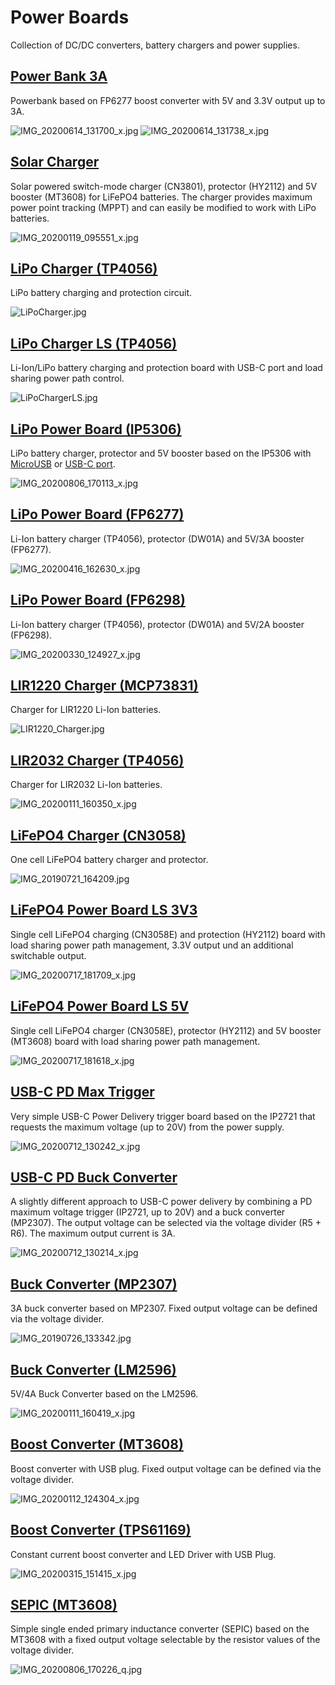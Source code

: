 # Power Boards
Collection of DC/DC converters, battery chargers and power supplies.

## [Power Bank 3A](https://github.com/wagiminator/Power-Boards/tree/master/Power_Bank_3A)

Powerbank based on FP6277 boost converter with 5V and 3.3V output up to 3A.

![IMG_20200614_131700_x.jpg](https://image.easyeda.com/pullimage/919dwwwVmEnrJDwjf5GN63aevVNBjDQ9nd0qLIZs.jpeg)
![IMG_20200614_131738_x.jpg](https://image.easyeda.com/pullimage/bBlxwvgvj511PKvi4o0TkMSiLXCxyM22GjvZIyPd.jpeg)

## [Solar Charger](https://github.com/wagiminator/Power-Boards/tree/master/Solar_Charger)

Solar powered switch-mode charger (CN3801), protector (HY2112) and 5V booster (MT3608) for LiFePO4 batteries. The charger provides maximum power point tracking (MPPT) and can easily be modified to work with LiPo batteries.

![IMG_20200119_095551_x.jpg](https://image.easyeda.com/pullimage/Ui9qe2Je15IpZDE19nuDCwFDMZIlMCXtmcegueQM.jpeg)

## [LiPo Charger (TP4056)](https://github.com/wagiminator/Power-Boards/tree/master/LiPo_Charger_TP4056)

LiPo battery charging and protection circuit.

![LiPoCharger.jpg](https://image.easyeda.com/pullimage/1AFRDXL18TS9FlEvhszar0sCkHfKe3Lg5W7eNZ97.jpeg)

## [LiPo Charger LS (TP4056)](https://github.com/wagiminator/Power-Boards/tree/master/LiPo_Charger_LS_TP4056)

Li-Ion/LiPo battery charging and protection board with USB-C port and load sharing power path control.

![LiPoChargerLS.jpg](https://image.easyeda.com/pullimage/B0T9KeI21MM6r1Ac8N2WSpHn8RigFNODRVMIk4Yc.jpeg)

## [LiPo Power Board (IP5306)](https://github.com/wagiminator/Power-Boards/tree/master/LiPo_Power_Board_IP5306_USB-C)

LiPo battery charger, protector and 5V booster based on the IP5306 with [MicroUSB](https://github.com/wagiminator/Power-Boards/tree/master/LiPo_Power_Board_IP5306) or [USB-C port](https://github.com/wagiminator/Power-Boards/tree/master/LiPo_Power_Board_IP5306_USB-C).

![IMG_20200806_170113_x.jpg](https://image.easyeda.com/pullimage/29fr5i6Ls9qVSXgj1bzG9rKqmmX9oJmnZgL4GFrm.jpeg)

## [LiPo Power Board (FP6277)](https://github.com/wagiminator/Power-Boards/tree/master/LiPo_Power_Board_FP6277)

Li-Ion battery charger (TP4056), protector (DW01A) and 5V/3A booster (FP6277).

![IMG_20200416_162630_x.jpg](https://image.easyeda.com/pullimage/ZtWrjAydPL3rpFxg8FzVYH4KKxGVADAqohTF13Yd.jpeg)

## [LiPo Power Board (FP6298)](https://github.com/wagiminator/Power-Boards/tree/master/LiPo_Power_Board_FP6298)

Li-Ion battery charger (TP4056), protector (DW01A) and 5V/2A booster (FP6298).

![IMG_20200330_124927_x.jpg](https://image.easyeda.com/pullimage/bRBb8FD9yUtVva9H7F6e39vb6Yv6SrIVKecqImYC.jpeg)

## [LIR1220 Charger (MCP73831)](https://github.com/wagiminator/Power-Boards/tree/master/LIR1220_Charger_MCP73831)

Charger for LIR1220 Li-Ion batteries.

![LIR1220_Charger.jpg](https://raw.githubusercontent.com/wagiminator/Power-Boards/master/LIR1220_Charger_MCP73831/LIR1220_Charger_MCP73831_pic1.jpg)

## [LIR2032 Charger (TP4056)](https://github.com/wagiminator/Power-Boards/tree/master/LIR2032_Charger_TP4056)

Charger for LIR2032 Li-Ion batteries.

![IMG_20200111_160350_x.jpg](https://image.easyeda.com/pullimage/EShLyzT9JReVfZoNtx9tAFyMHE65saIXZoaC6Sfo.jpeg)

## [LiFePO4 Charger (CN3058)](https://github.com/wagiminator/Power-Boards/tree/master/LiFePO4_Charger_CN3058)

One cell LiFePO4 battery charger and protector.

![IMG_20190721_164209.jpg](https://image.easyeda.com/pullimage/4ykMOFt3d5ls7DusMjOq662KOYd00YjNfU30758B.jpeg)

## [LiFePO4 Power Board LS 3V3](https://github.com/wagiminator/Power-Boards/tree/master/LiFePO4_Power_Board_LS_3V3)

Single cell LiFePO4 charging (CN3058E) and protection (HY2112) board with load sharing power path management, 3.3V output und an additional switchable output. 

![IMG_20200717_181709_x.jpg](https://image.easyeda.com/pullimage/xZenRbHvMLCdmepBq4AwWu1916SgY7jjzBTp54yF.jpeg)

## [LiFePO4 Power Board LS 5V](https://github.com/wagiminator/Power-Boards/tree/master/LiFePO4_Power_Board_LS_5V)

Single cell LiFePO4 charger (CN3058E), protector (HY2112) and 5V booster (MT3608) board with load sharing power path management.

![IMG_20200717_181618_x.jpg](https://image.easyeda.com/pullimage/Wa2umGI3BfJwbjposDb5Fg25JV4E4ipz6PLd5LOi.jpeg)

## [USB-C PD Max Trigger](https://github.com/wagiminator/Power-Boards/tree/master/USB-C_PD_Max_Trigger)

Very simple USB-C Power Delivery trigger board based on the IP2721 that requests the maximum voltage (up to 20V) from the power supply.

![IMG_20200712_130242_x.jpg](https://image.easyeda.com/pullimage/KhicZ02sJj8aRwT7HONIKgJYQr7za6HGb05xTSOy.jpeg)

## [USB-C PD Buck Converter](https://github.com/wagiminator/Power-Boards/tree/master/USB-C_PD_Buck_Converter)

A slightly different approach to USB-C power delivery by combining a PD maximum voltage trigger (IP2721, up to 20V) and a buck converter (MP2307). The output voltage can be selected via the voltage divider (R5 + R6). The maximum output current is 3A.

![IMG_20200712_130214_x.jpg](https://image.easyeda.com/pullimage/EQfjEryWefvVntioPtvdtKiLcoezcSjCVIvwx2Gj.jpeg)

## [Buck Converter (MP2307)](https://github.com/wagiminator/Power-Boards/tree/master/Buck_Converter_MP2307)

3A buck converter based on MP2307. Fixed output voltage can be defined via the voltage divider.

![IMG_20190726_133342.jpg](https://image.easyeda.com/pullimage/rahd7Wc1zkiYGPVX175igG8T43oeKwF9p2yL1J9w.jpeg)

## [Buck Converter (LM2596)](https://github.com/wagiminator/Power-Boards/tree/master/Buck_Converter_5V_LM2596)

5V/4A Buck Converter based on the LM2596.

![IMG_20200111_160419_x.jpg](https://image.easyeda.com/pullimage/u7gXdgO6U9UGPXfZC9cimWuZ6az31SlvdAqcG5HZ.jpeg)

## [Boost Converter (MT3608)](https://github.com/wagiminator/Power-Boards/tree/master/Boost_Converter_MT3608)

Boost converter with USB plug. Fixed output voltage can be defined via the voltage divider.

![IMG_20200112_124304_x.jpg](https://image.easyeda.com/pullimage/K8Bdxui2yqWwZzSk6TuPmTPbPUSVSljN5FRV8h00.jpeg)

## [Boost Converter (TPS61169)](https://github.com/wagiminator/Power-Boards/tree/master/Boost_Converter_TPS61169)

Constant current boost converter and LED Driver with USB Plug.

![IMG_20200315_151415_x.jpg](https://image.easyeda.com/pullimage/hsKdiqPm0A75mJzs1EiWkaLzdW4FENb6iK2JoRHU.jpeg)

## [SEPIC (MT3608)](https://github.com/wagiminator/Power-Boards/tree/master/SEPIC_MT3608)

Simple single ended primary inductance converter (SEPIC) based on the MT3608 with a fixed output voltage selectable by the resistor values of the voltage divider.

![IMG_20200806_170226_q.jpg](https://image.easyeda.com/pullimage/Voqvhdh1PErloHANypPeMHkhQYi1d9WUSHJrtioN.jpeg)
